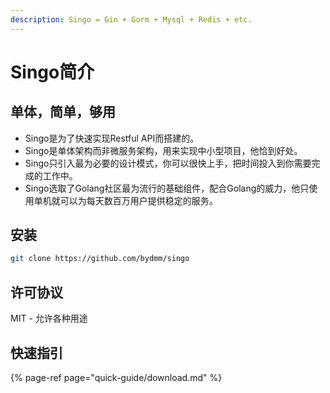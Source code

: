 ```yaml
---
description: Singo = Gin + Gorm + Mysql + Redis + etc.
---
```


# Singo简介

## 单体，简单，够用

* Singo是为了快速实现Restful API而搭建的。
* Singo是单体架构而非微服务架构，用来实现中小型项目，他恰到好处。
* Singo只引入最为必要的设计模式，你可以很快上手，把时间投入到你需要完成的工作中。
* Singo选取了Golang社区最为流行的基础组件，配合Golang的威力，他只使用单机就可以为每天数百万用户提供稳定的服务。

## 安装

```bash
git clone https://github.com/bydmm/singo
```

## 许可协议

MIT - 允许各种用途

## 快速指引

{% page-ref page="quick-guide/download.md" %}

